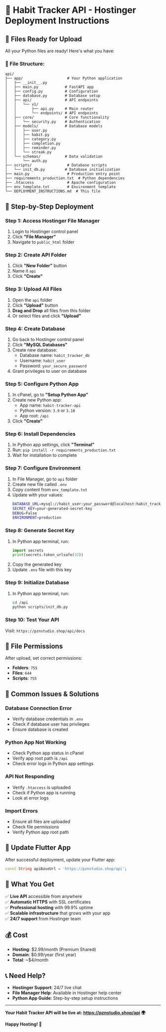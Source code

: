 # 🚀 Habit Tracker API - Hostinger Deployment Instructions

## 📁 **Files Ready for Upload**

All your Python files are ready! Here's what you have:

### **📂 File Structure:**
```
api/
├── app/                    # Your Python application
│   ├── __init__.py
│   ├── main.py            # FastAPI app
│   ├── config.py          # Configuration
│   ├── database.py        # Database setup
│   ├── api/               # API endpoints
│   │   └── v1/
│   │       ├── api.py     # Main router
│   │       └── endpoints/ # API endpoints
│   ├── core/              # Core functionality
│   │   └── security.py    # Authentication
│   ├── models/            # Database models
│   │   ├── user.py
│   │   ├── habit.py
│   │   ├── category.py
│   │   ├── completion.py
│   │   ├── reminder.py
│   │   └── streak.py
│   └── schemas/           # Data validation
│       └── auth.py
├── scripts/                # Database scripts
│   └── init_db.py         # Database initialization
├── main.py                 # Production entry point
├── requirements_production.txt  # Python dependencies
├── .htaccess               # Apache configuration
├── env_template.txt        # Environment template
└── DEPLOYMENT_INSTRUCTIONS.md  # This file
```

## 🚀 **Step-by-Step Deployment**

### **Step 1: Access Hostinger File Manager**
1. Login to Hostinger control panel
2. Click **"File Manager"**
3. Navigate to `public_html` folder

### **Step 2: Create API Folder**
1. Click **"New Folder"** button
2. Name it `api`
3. Click **"Create"**

### **Step 3: Upload All Files**
1. Open the `api` folder
2. Click **"Upload"** button
3. **Drag and Drop** all files from this folder
4. Or select files and click **"Upload"**

### **Step 4: Create Database**
1. Go back to Hostinger control panel
2. Click **"MySQL Databases"**
3. Create new database:
   - Database name: `habit_tracker_db`
   - Username: `habit_user`
   - Password: `your_secure_password`
4. Grant privileges to user on database

### **Step 5: Configure Python App**
1. In cPanel, go to **"Setup Python App"**
2. Create new Python app:
   - App name: `habit-tracker-api`
   - Python version: `3.9` or `3.10`
   - App root: `/api`
3. Click **"Create"**

### **Step 6: Install Dependencies**
1. In Python app settings, click **"Terminal"**
2. Run: `pip install -r requirements_production.txt`
3. Wait for installation to complete

### **Step 7: Configure Environment**
1. In File Manager, go to `api` folder
2. Create new file called `.env`
3. Copy content from `env_template.txt`
4. Update with your values:
   ```bash
   DATABASE_URL=mysql://habit_user:your_password@localhost:habit_tracker_db
   SECRET_KEY=your-generated-secret-key
   DEBUG=False
   ENVIRONMENT=production
   ```

### **Step 8: Generate Secret Key**
1. In Python app terminal, run:
   ```python
   import secrets
   print(secrets.token_urlsafe(32))
   ```
2. Copy the generated key
3. Update `.env` file with this key

### **Step 9: Initialize Database**
1. In Python app terminal, run:
   ```bash
   cd /api
   python scripts/init_db.py
   ```

### **Step 10: Test Your API**
Visit: `https://pznstudio.shop/api/docs`

## 🔧 **File Permissions**

After upload, set correct permissions:
- **Folders**: `755`
- **Files**: `644`
- **Scripts**: `755`

## 🚨 **Common Issues & Solutions**

### **Database Connection Error**
- Verify database credentials in `.env`
- Check if database user has privileges
- Ensure database is created

### **Python App Not Working**
- Check Python app status in cPanel
- Verify app root path is `/api`
- Check error logs in Python app settings

### **API Not Responding**
- Verify `.htaccess` is uploaded
- Check if Python app is running
- Look at error logs

### **Import Errors**
- Ensure all files are uploaded
- Check file permissions
- Verify Python app root path

## 📱 **Update Flutter App**

After successful deployment, update your Flutter app:

```dart
const String apiBaseUrl = 'https://pznstudio.shop/api';
```

## 🎯 **What You Get**

✅ **Live API** accessible from anywhere  
✅ **Automatic HTTPS** with SSL certificates  
✅ **Professional hosting** with 99.9% uptime  
✅ **Scalable infrastructure** that grows with your app  
✅ **24/7 support** from Hostinger team  

## 💰 **Cost**

- **Hosting**: $2.99/month (Premium Shared)
- **Domain**: $0.99/year (first year)
- **Total**: ~$4/month

## 📞 **Need Help?**

- **Hostinger Support**: 24/7 live chat
- **File Manager Help**: Available in Hostinger help center
- **Python App Guide**: Step-by-step setup instructions

---

**Your Habit Tracker API will be live at: https://pznstudio.shop/api 🌍**

**Happy Hosting! 🚀**
